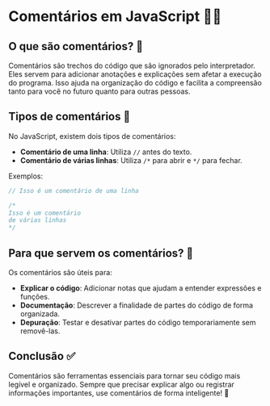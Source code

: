 # Comentários em JavaScript 📝💡

## O que são comentários? 🤔

Comentários são trechos do código que são ignorados pelo interpretador. Eles servem para adicionar anotações e explicações sem afetar a execução do programa. Isso ajuda na organização do código e facilita a compreensão tanto para você no futuro quanto para outras pessoas.

## Tipos de comentários 📝

No JavaScript, existem dois tipos de comentários:

- **Comentário de uma linha**: Utiliza `//` antes do texto.
- **Comentário de várias linhas**: Utiliza `/*` para abrir e `*/` para fechar.

Exemplos:

```js
// Isso é um comentário de uma linha

/*
Isso é um comentário 
de várias linhas
*/
```

## Para que servem os comentários? 🎯

Os comentários são úteis para:

- **Explicar o código**: Adicionar notas que ajudam a entender expressões e funções.
- **Documentação**: Descrever a finalidade de partes do código de forma organizada.
- **Depuração**: Testar e desativar partes do código temporariamente sem removê-las.

## Conclusão ✅

Comentários são ferramentas essenciais para tornar seu código mais legível e organizado. Sempre que precisar explicar algo ou registrar informações importantes, use comentários de forma inteligente! 🚀  
